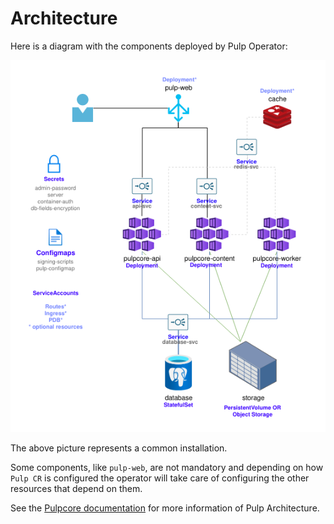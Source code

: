 Architecture
============

Here is a diagram with the components deployed by Pulp Operator:


![Pulp Architecture](images/pulp_architecture.png "Pulp Architecture")

The above picture represents a common installation.

Some components, like `pulp-web`, are not mandatory and depending on how `Pulp CR` is configured
the operator will take care of configuring the other resources that depend on them.

See the [Pulpcore documentation](https://pulpproject.org/pulpcore/docs/admin/learn/architecture/) for more information of Pulp Architecture.